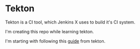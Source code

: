 # Tekton 

Tekton is a CI tool, which Jenkins X uses to build it's CI system.

I'm creating this repo while learning tekton.

I'm starting with following this [guide](https://tekton.dev/docs/getting-started/) from tekton.
